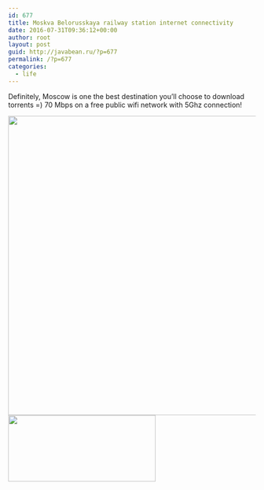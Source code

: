 ```yaml
---
id: 677
title: Moskva Belorusskaya railway station internet connectivity
date: 2016-07-31T09:36:12+00:00
author: root
layout: post
guid: http://javabean.ru/?p=677
permalink: /?p=677
categories:
  - life
---
```

Definitely, Moscow is one the best destination you&#8217;ll choose to download torrents =) 70 Mbps on a free public wifi network with 5Ghz connection!

<img class="aligncenter" src="http://www.postkomsg.com/_data/objects/0003/4914/img.34914.bel1.jpg" width="1029" height="609" />

<img class="aligncenter" src="http://www.speedtest.net/result/5516880427.png" width="300" height="135" />